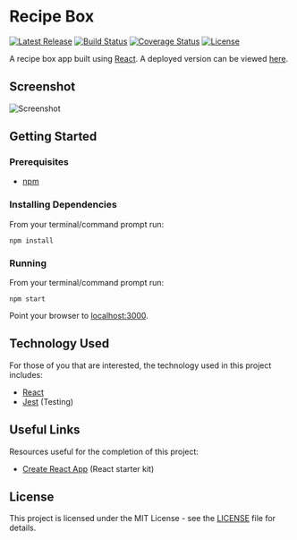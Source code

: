 # Recipe Box

[![Latest Release](https://img.shields.io/github/release/vanillaSlice/RecipeBox.svg)](https://github.com/vanillaSlice/RecipeBox/releases/latest)
[![Build Status](https://img.shields.io/travis/com/vanillaSlice/RecipeBox/master.svg)](https://travis-ci.com/vanillaSlice/RecipeBox)
[![Coverage Status](https://img.shields.io/coveralls/github/vanillaSlice/RecipeBox/master.svg)](https://coveralls.io/github/vanillaSlice/RecipeBox?branch=master)
[![License](https://img.shields.io/github/license/vanillaSlice/RecipeBox.svg)](LICENSE)

A recipe box app built using [React](https://reactjs.org/).
A deployed version can be viewed [here](https://recipebox.mikelowe.xyz/).

## Screenshot

![Screenshot](/images/screenshot-1.png)

## Getting Started

### Prerequisites

* [npm](https://www.npmjs.com/)

### Installing Dependencies

From your terminal/command prompt run:

```
npm install
```

### Running

From your terminal/command prompt run:

```
npm start
```

Point your browser to [localhost:3000](http://localhost:3000).

## Technology Used

For those of you that are interested, the technology used in this project includes:

* [React](https://reactjs.org/)
* [Jest](https://jestjs.io/) (Testing)

## Useful Links

Resources useful for the completion of this project:

* [Create React App](https://github.com/facebook/create-react-app) (React starter kit)

## License

This project is licensed under the MIT License - see the [LICENSE](LICENSE) file for details.
